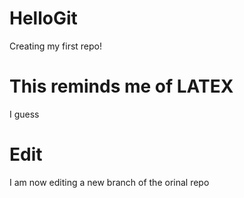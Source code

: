 # HelloGit

Creating my first repo!

# This reminds me of LATEX

I guess

# Edit 

I am now editing a new branch of the orinal repo
